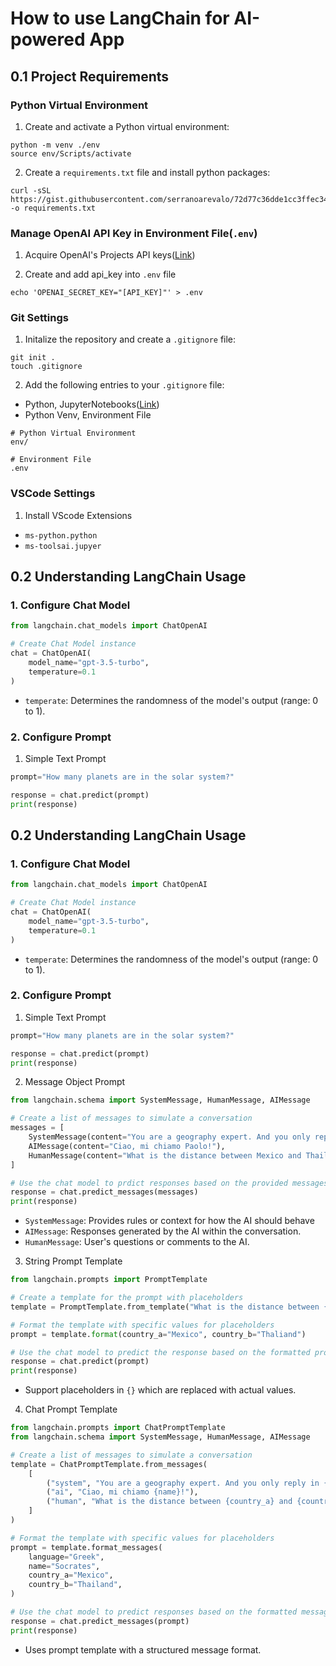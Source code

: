 # How to use LangChain for AI-powered App

## 0.1 Project Requirements

### Python Virtual Environment

1. Create and activate a Python virtual environment:

```shell
python -m venv ./env
source env/Scripts/activate
```

2. Create a `requirements.txt` file and install python packages:

```shell
curl -sSL https://gist.githubusercontent.com/serranoarevalo/72d77c36dde1cc3ffec34105eb666140/raw/d18ab867affcf7e122947d2b40dbd9934dd21186/requirements.txt -o requirements.txt
```

### Manage OpenAI API Key in Environment File(`.env`)

1. Acquire OpenAI's Projects API keys([Link](https://platform.openai.com/organization/api-keys))

2. Create and add api_key into `.env` file

```shell
echo 'OPENAI_SECRET_KEY="[API_KEY]"' > .env
```

### Git Settings

1. Initalize the repository and create a `.gitignore` file:

```shell
git init .
touch .gitignore
```

2. Add the following entries to your `.gitignore` file:

- Python, JupyterNotebooks([Link](https://www.toptal.com/developers/gitignore/api/python,jupyternotebooks))
- Python Venv, Environment File

```shell
# Python Virtual Environment
env/

# Environment File
.env
```

### VSCode Settings

1. Install VScode Extensions

- `ms-python.python`
- `ms-toolsai.jupyer`

## 0.2 Understanding LangChain Usage

### 1. Configure Chat Model

```python
from langchain.chat_models import ChatOpenAI

# Create Chat Model instance
chat = ChatOpenAI(
    model_name="gpt-3.5-turbo",
    temperature=0.1
)
```

- `temperate`: Determines the randomness of the model's output (range: 0 to 1).

### 2. Configure Prompt

1. Simple Text Prompt

```python
prompt="How many planets are in the solar system?"

response = chat.predict(prompt)
print(response)
```

## 0.2 Understanding LangChain Usage

### 1. Configure Chat Model

```python
from langchain.chat_models import ChatOpenAI

# Create Chat Model instance
chat = ChatOpenAI(
    model_name="gpt-3.5-turbo",
    temperature=0.1
)
```

- `temperate`: Determines the randomness of the model's output (range: 0 to 1).

### 2. Configure Prompt

1. Simple Text Prompt

```python
prompt="How many planets are in the solar system?"

response = chat.predict(prompt)
print(response)
```

2. Message Object Prompt

```python
from langchain.schema import SystemMessage, HumanMessage, AIMessage

# Create a list of messages to simulate a conversation
messages = [
    SystemMessage(content="You are a geography expert. And you only reply in Italian"),
    AIMessage(content="Ciao, mi chiamo Paolo!"),
    HumanMessage(content="What is the distance between Mexico and Thailand. Also, what is your name?")
]

# Use the chat model to prdict responses based on the provided messages
response = chat.predict_messages(messages)
print(response)
```

- `SystemMessage`: Provides rules or context for how the AI should behave
- `AIMessage`: Responses generated by the AI within the conversation.
- `HumanMessage`: User's questions or comments to the AI.

3. String Prompt Template

```python
from langchain.prompts import PromptTemplate

# Create a template for the prompt with placeholders
template = PromptTemplate.from_template("What is the distance between {country_a} and {country_b}")

# Format the template with specific values for placeholders
prompt = template.format(country_a="Mexico", country_b="Thaliand")

# Use the chat model to predict the response based on the formatted prompt
response = chat.predict(prompt)
print(response)
```

- Support placeholders in `{}` which are replaced with actual values.

4. Chat Prompt Template

```python
from langchain.prompts import ChatPromptTemplate
from langchain.schema import SystemMessage, HumanMessage, AIMessage

# Create a list of messages to simulate a conversation
template = ChatPromptTemplate.from_messages(
    [
        ("system", "You are a geography expert. And you only reply in {language}"),
        ("ai", "Ciao, mi chiamo {name}!"),
        ("human", "What is the distance between {country_a} and {country_b}. Also, what is your name?"),
    ]
)

# Format the template with specific values for placeholders
prompt = template.format_messages(
    language="Greek",
    name="Socrates",
    country_a="Mexico",
    country_b="Thailand",
)

# Use the chat model to predict responses based on the formatted messages
response = chat.predict_messages(prompt)
print(response)
```

- Uses prompt template with a structured message format.
